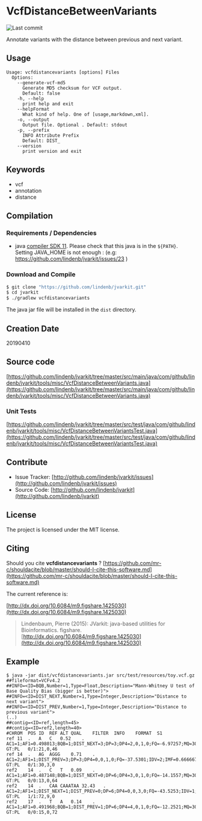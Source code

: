 # VcfDistanceBetweenVariants

![Last commit](https://img.shields.io/github/last-commit/lindenb/jvarkit.png)

Annotate variants with the distance between previous and next variant.


## Usage

```
Usage: vcfdistancevariants [options] Files
  Options:
    --generate-vcf-md5
      Generate MD5 checksum for VCF output.
      Default: false
    -h, --help
      print help and exit
    --helpFormat
      What kind of help. One of [usage,markdown,xml].
    -o, --output
      Output file. Optional . Default: stdout
    -p, --prefix
      INFO Attribute Prefix
      Default: DIST_
    --version
      print version and exit

```


## Keywords

 * vcf
 * annotation
 * distance


## Compilation

### Requirements / Dependencies

* java [compiler SDK 11](https://jdk.java.net/11/). Please check that this java is in the `${PATH}`. Setting JAVA_HOME is not enough : (e.g: https://github.com/lindenb/jvarkit/issues/23 )


### Download and Compile

```bash
$ git clone "https://github.com/lindenb/jvarkit.git"
$ cd jvarkit
$ ./gradlew vcfdistancevariants
```

The java jar file will be installed in the `dist` directory.


## Creation Date

20190410

## Source code 

[https://github.com/lindenb/jvarkit/tree/master/src/main/java/com/github/lindenb/jvarkit/tools/misc/VcfDistanceBetweenVariants.java](https://github.com/lindenb/jvarkit/tree/master/src/main/java/com/github/lindenb/jvarkit/tools/misc/VcfDistanceBetweenVariants.java)

### Unit Tests

[https://github.com/lindenb/jvarkit/tree/master/src/test/java/com/github/lindenb/jvarkit/tools/misc/VcfDistanceBetweenVariantsTest.java](https://github.com/lindenb/jvarkit/tree/master/src/test/java/com/github/lindenb/jvarkit/tools/misc/VcfDistanceBetweenVariantsTest.java)


## Contribute

- Issue Tracker: [http://github.com/lindenb/jvarkit/issues](http://github.com/lindenb/jvarkit/issues)
- Source Code: [http://github.com/lindenb/jvarkit](http://github.com/lindenb/jvarkit)

## License

The project is licensed under the MIT license.

## Citing

Should you cite **vcfdistancevariants** ? [https://github.com/mr-c/shouldacite/blob/master/should-I-cite-this-software.md](https://github.com/mr-c/shouldacite/blob/master/should-I-cite-this-software.md)

The current reference is:

[http://dx.doi.org/10.6084/m9.figshare.1425030](http://dx.doi.org/10.6084/m9.figshare.1425030)

> Lindenbaum, Pierre (2015): JVarkit: java-based utilities for Bioinformatics. figshare.
> [http://dx.doi.org/10.6084/m9.figshare.1425030](http://dx.doi.org/10.6084/m9.figshare.1425030)


## Example

```
$ java -jar dist/vcfdistancevariants.jar src/test/resources/toy.vcf.gz
##fileformat=VCFv4.2
##INFO=<ID=BQB,Number=1,Type=Float,Description="Mann-Whitney U test of Base Quality Bias (bigger is better)">
##INFO=<ID=DIST_NEXT,Number=1,Type=Integer,Description="Distance to next variant">
##INFO=<ID=DIST_PREV,Number=1,Type=Integer,Description="Distance to previous variant">
(..)
##contig=<ID=ref,length=45>
##contig=<ID=ref2,length=40>
#CHROM	POS	ID	REF	ALT	QUAL	FILTER	INFO	FORMAT	S1
ref	11	.	A	C	0.52	.	AC1=1;AF1=0.498013;BQB=1;DIST_NEXT=3;DP=3;DP4=2,0,1,0;FQ=-6.97257;MQ=30;MQ0F=0;MQB=1;PV4=1,1,1,0.106148;RPB=1;SGB=-0.379885	GT:PL	0/1:21,0,46
ref	14	.	AG	AGGG	0.71	.	AC1=2;AF1=1;DIST_PREV=3;DP=3;DP4=0,0,1,0;FQ=-37.5301;IDV=2;IMF=0.666667;INDEL;MQ=30;MQ0F=0;SGB=-0.379885	GT:PL	0/1:30,3,0
ref2	14	.	C	T	0.09	.	AC1=1;AF1=0.487148;BQB=1;DIST_NEXT=0;DP=6;DP4=3,0,1,0;FQ=-14.1557;MQ=30;MQ0F=0;MQB=1;PV4=1,0,1,0.0285955;RPB=1;SGB=-0.379885	GT:PL	0/0:13,0,64
ref2	14	.	CAA	CAAATAA	32.43	.	AC1=2;AF1=1;DIST_NEXT=1;DIST_PREV=0;DP=6;DP4=0,0,3,0;FQ=-43.5253;IDV=1;IMF=0.166667;INDEL;MQ=30;MQ0F=0;SGB=-0.511536;VDB=0.354794	GT:PL	1/1:72,9,0
ref2	17	.	T	A	0.14	.	AC1=1;AF1=0.491968;BQB=1;DIST_PREV=1;DP=6;DP4=4,0,1,0;FQ=-12.2521;MQ=30;MQ0F=0;MQB=1;PV4=1,1,1,0.201057;RPB=1;SGB=-0.379885	GT:PL	0/0:15,0,72
```

